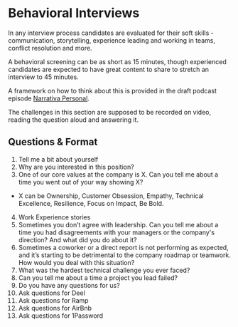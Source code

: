 # Behavioral Interviews

In any interview process candidates are evaluated for their soft skills - communication, storytelling, experience leading and working in teams, conflict resolution and more.

A behavioral screening can be as short as 15 minutes, though experienced candidates are expected to have great content to share to stretch an interview to 45 minutes.

A framework on how to think about this is provided in the draft podcast episode [Narrativa Personal](https://docs.google.com/document/d/1CNtLDbGMUmeQjKmmOZuxB4GF0pUe7zxyWy51BT1pTEY/edit#heading=h.4kuthmkwi01w). 

The challenges in this section are supposed to be recorded on video, reading the question aloud and answering it. 

## Questions & Format

1. Tell me a bit about yourself
2. Why are you interested in this position?
3. One of our core values at the company is X. Can you tell me about a time you went out of your way showing X?
  - X can be Ownership, Customer Obsession, Empathy, Technical Excellence, Resilience, Focus on Impact, Be Bold.
4. Work Experience stories
  1. Sometimes you don’t agree with leadership. Can you tell me about a time you had disagreements with your managers or the company's direction? And what did you do about it?
  2. Sometimes a coworker or a direct report is not performing as expected, and it’s starting to be detrimental to the company roadmap or teamwork. How would you deal with this situation?
  3. What was the hardest technical challenge you ever faced?
  4. Can you tell me about a time a project you lead failed?
5. Do you have any questions for us? 
  1. Ask questions for Deel
  2. Ask questions for Ramp
  3. Ask questions for AirBnb
  4. Ask questions for 1Password



